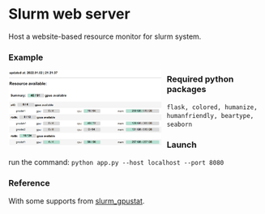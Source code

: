 # Slurm web server
Host a website-based resource monitor for slurm system.

### Example
<img src="slurm_web_example.png"
     width="60%"
     style="float: left; margin-right: 10px;" />

### Required python packages
`flask, colored, humanize, humanfriendly, beartype, seaborn`

### Launch
run the command: `python app.py --host localhost --port 8080`

### Reference
With some supports from [slurm_gpustat](https://github.com/albanie/slurm_gpustat).

